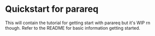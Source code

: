 # Quickstart for parareq

This will contain the tutorial for getting start with parareq but it's WIP rn though. Refer to the README for basic information getting started. 